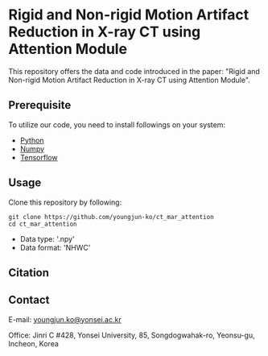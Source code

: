 # Rigid and Non-rigid Motion Artifact Reduction in X-ray CT using Attention Module
This repository offers the data and code introduced in the paper:
"Rigid and Non-rigid Motion Artifact Reduction in X-ray CT using Attention Module".

## Prerequisite
To utilize our code, you need to install followings on your system:
* [Python](https://www.python.org/)
* [Numpy](https://numpy.org/)
* [Tensorflow](https://www.tensorflow.org/) 

## Usage
Clone this repository by following:
```
git clone https://github.com/youngjun-ko/ct_mar_attention
cd ct_mar_attention
```
* Data type: '.npy'
* Data format: 'NHWC'

## Citation


## Contact
E-mail: youngjun.ko@yonsei.ac.kr

Office: Jinri C #428, Yonsei University, 85, Songdogwahak-ro, Yeonsu-gu, Incheon, Korea
